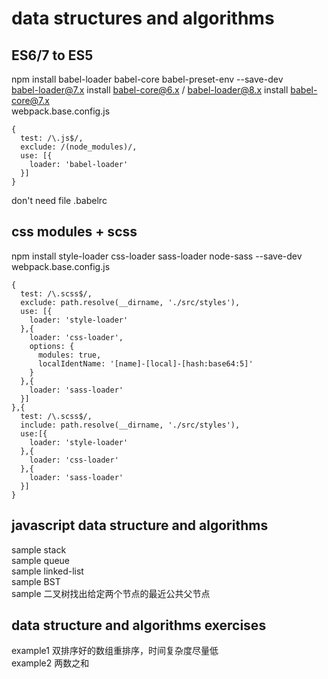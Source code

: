# data structures and algorithms
## ES6/7 to ES5
  npm install babel-loader babel-core babel-preset-env --save-dev<br>
  babel-loader@7.x install babel-core@6.x / babel-loader@8.x install babel-core@7.x<br>
  webpack.base.config.js<br>
  ```
  {
    test: /\.js$/,
    exclude: /(node_modules)/,
    use: [{
      loader: 'babel-loader'
    }]
  }
  ```
  don't need file .babelrc
## css modules + scss
  npm install style-loader css-loader sass-loader node-sass --save-dev<br>
  webpack.base.config.js<br>
  ```
  {
    test: /\.scss$/,
    exclude: path.resolve(__dirname, './src/styles'),
    use: [{
      loader: 'style-loader'
    },{
      loader: 'css-loader',
      options: {
        modules: true,
        localIdentName: '[name]-[local]-[hash:base64:5]'
      }
    },{
      loader: 'sass-loader'
    }]
  },{
    test: /\.scss$/,
    include: path.resolve(__dirname, './src/styles'),
    use:[{
      loader: 'style-loader'
    },{
      loader: 'css-loader'
    },{
      loader: 'sass-loader'
    }]
  }
  ```  
  ## javascript data structure and algorithms
  sample stack<br>
  sample queue<br>
  sample linked-list<br>
  sample BST<br>
  sample 二叉树找出给定两个节点的最近公共父节点<br>

  ## data structure and algorithms exercises
  example1 双排序好的数组重排序，时间复杂度尽量低<br>
  example2 两数之和<br>
